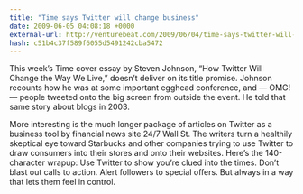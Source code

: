 ```yaml
---
title: "Time says Twitter will change business"
date: 2009-06-05 04:08:18 +0000
external-url: http://venturebeat.com/2009/06/04/time-says-twitter-will-change-business/
hash: c51b4c37f589f6055d5491242cba5472
---
```


This week’s Time cover essay by Steven Johnson, “How Twitter Will Change the Way We Live,” doesn’t deliver on its title promise. Johnson recounts how he was at some important egghead conference, and — OMG! — people tweeted onto the big screen from outside the event. He told that same story about blogs in 2003.

More interesting is the much longer package of articles on Twitter as a business tool by financial news site 24/7 Wall St. The writers turn a healthily skeptical eye toward Starbucks and other companies trying to use Twitter to draw consumers into their stores and onto their websites. Here’s the 140-character wrapup: Use Twitter to show you’re clued into the times. Don’t blast out calls to action. Alert followers to special offers. But always in a way that lets them feel in control.



   

